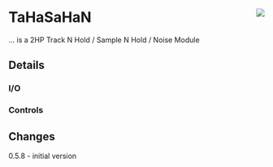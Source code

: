 # TaHaSaHaN <img align="right" src="images/tahasahan_100.png">
... is a 2HP Track N Hold / Sample N Hold / Noise Module

## Details


### I/O


### Controls


## Changes
0.5.8 - initial version  
